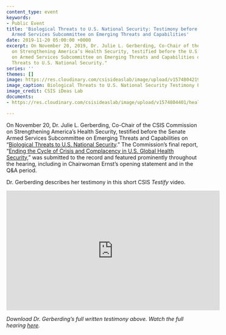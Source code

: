 ```yaml
---
content_type: event
keywords:
- Public Event
title: 'Biological Threats to U.S. National Security: Testimony before the Senate
  Armed Services Subcommittee on Emerging Threats and Capabilities'
date: 2019-11-20 05:00:00 +0000
excerpt: On November 20, 2019, Dr. Julie L. Gerberding, Co-Chair of the CSIS Commission
  on Strengthening America’s Health Security, testified before the U.S. Senate Committee
  on Armed Services Subcommittee on Emerging Threats and Capabilities on “Biological
  Threats to U.S. National Security."
series: ''
themes: []
image: https://res.cloudinary.com/csisideaslab/image/upload/v1574804219/health-commission/Biological_Threats_to_U.S._National_Security_Testimony_Photo_ax0jv0.jpg
image_caption: Biological Threats to U.S. National Security Testimony Photo
image_credit: CSIS iDeas Lab
documents:
- https://res.cloudinary.com/csisideaslab/image/upload/v1574804401/health-commission/191120_Julie_Gerberding_Testimony_gstiei.pdf

---
```

On November 20, Dr. Julie L. Gerberding, Co-Chair of the CSIS Commission on Strengthening America’s Health Security, testified before the Senate Armed Services Subcommittee on Emerging Threats and Capabilities on “[Biological Threats to U.S. National Security](https://www.csis.org/analysis/biological-threats-us-national-security).” The Commission’s final report, “[Ending the Cycle of Crisis and Complacency in U.S. Global Health Security](https://healthsecurity.csis.org/final-report/),” was submitted to the record and featured prominently throughout the hearing, including in Chairwoman Ernst’s opening statement and in the Q&A period.

Dr. Gerberding describes her testimony in this short CSIS _Testify_ video.

<div class="video-wrapper post-feature-video"><iframe width="560" height="315" src="https://www.youtube.com/embed/NhJUXma5XNM" frameborder="0" allow="accelerometer; autoplay; encrypted-media; gyroscope; picture-in-picture" allowfullscreen></iframe></div>

_Download Dr. Gerberding’s full written testimony above. Watch the full hearing_ [_here_](https://www.armed-services.senate.gov/hearings/19-11-20-biological-threats-to-us-national-security)_._